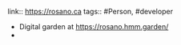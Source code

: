 ---
---

link:: https://rosano.ca
tags:: #Person, #developer

- Digital garden at https://rosano.hmm.garden/
-